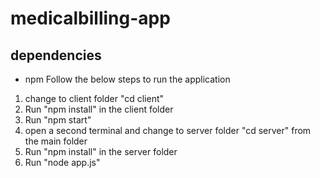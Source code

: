# medicalbilling-app

## dependencies
  - npm 
Follow the below steps to run the application
  1) change to client folder "cd client"
  2) Run "npm install" in the client folder
  2) Run "npm start"
  3) open a second terminal and change to server folder "cd server" from the main folder
  4) Run "npm install" in the server folder
  5) Run "node app.js"
